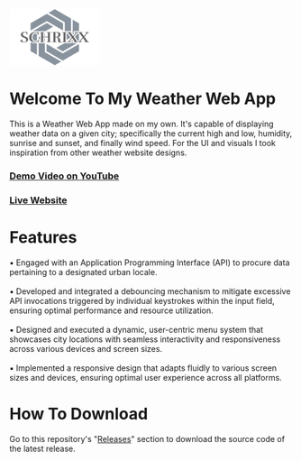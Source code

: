![Schrixx Logo](src/assets/readme/schrixxLogoSmall.png)
# Welcome To My Weather Web App

This is a Weather Web App made on my own. It's capable of displaying weather data on a given city; specifically the current high and low, humidity, sunrise and sunset, and finally wind speed. For the UI and visuals I took inspiration from other weather website designs.

### [Demo Video on YouTube](https://www.youtube.com/watch?v=1oms4JDP8ow)

### [Live Website](https://schrixx.com)

# Features
▪ Engaged with an Application Programming Interface (API) to procure data pertaining to a designated urban locale.
<br>
<br>
▪ Developed and integrated a debouncing mechanism to mitigate excessive API invocations triggered by individual keystrokes within the input field, ensuring optimal performance and resource utilization.
<br>
<br>
▪ Designed and executed a dynamic, user-centric menu system that showcases city locations with seamless interactivity and responsiveness across various devices and screen sizes.
<br>
<br>
▪ Implemented a responsive design that adapts fluidly to various screen sizes and devices, ensuring optimal user experience across all platforms.

# How To Download
Go to this repository's "[Releases](https://github.com/Schrixx/Weather-Website/releases)" section to download the source code of the latest release.
